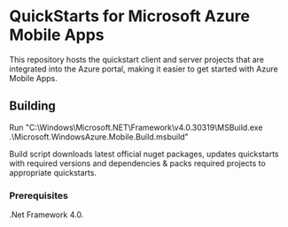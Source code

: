 ﻿# QuickStarts for Microsoft Azure Mobile Apps

This repository hosts the quickstart client and server projects that are integrated into the Azure portal, making it easier to get started with Azure Mobile Apps.

## Building

Run "C:\Windows\Microsoft.NET\Framework\v4.0.30319\MSBuild.exe .\Microsoft.WindowsAzure.Mobile.Build.msbuild"

Build script downloads latest official nuget packages, updates quickstarts with required versions and dependencies & packs required projects to appropriate quickstarts.

### Prerequisites

.Net Framework 4.0.
